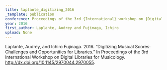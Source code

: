 ```yaml
---
title: laplante_digitizing_2016
_template: publication
conference: Proceedings of the 3rd {International} workshop on {Digital} {Libraries} for {Musicology}
year: 2016
first_author: Laplante, Audrey and Fujinaga, Ichiro
upload: None
---
```

Laplante, Audrey, and Ichiro Fujinaga. 2016. “Digitizing Musical Scores: Challenges and Opportunities for Libraries.” In Proceedings of the 3rd International Workshop on Digital Libraries for Musicology. http://dx.doi.org/10.1145/2970044.2970055.